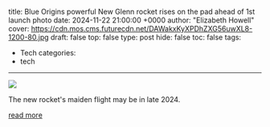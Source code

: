 title: Blue Origins powerful New Glenn rocket rises on the pad ahead of 1st launch photo
date: 2024-11-22 21:00:00 +0000
author: "Elizabeth Howell"
cover: https://cdn.mos.cms.futurecdn.net/DAWakxKyXPDhZXG56uwXL8-1200-80.jpg
draft: false
top: false
type: post
hide: false
toc: false
tags:
  - Tech
categories:
  - tech
---

![](https://cdn.mos.cms.futurecdn.net/DAWakxKyXPDhZXG56uwXL8-1200-80.jpg)

The new rocket's maiden flight may be in late 2024.

[read more](https://www.space.com/space-exploration/launches-spacecraft/blue-origins-powerful-new-glenn-rocket-rises-on-the-pad-ahead-of-1st-launch-photo)
